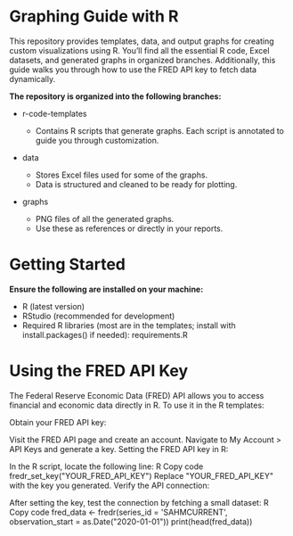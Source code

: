 # **Graphing Guide with R**

This repository provides templates, data, and output graphs for creating custom visualizations using R. You’ll find all the essential R code, Excel datasets, and generated graphs in organized branches. Additionally, this guide walks you through how to use the FRED API key to fetch data dynamically.


**The repository is organized into the following branches:**

- r-code-templates

  - Contains R scripts that generate graphs.
Each script is annotated to guide you through customization.
- data

  - Stores Excel files used for some of the graphs.
  - Data is structured and cleaned to be ready for plotting.

- graphs

  - PNG files of all the generated graphs.
  - Use these as references or directly in your reports.


# **Getting Started**


**Ensure the following are installed on your machine:**

- R (latest version)
- RStudio (recommended for development)
- Required R libraries (most are in the templates; install with install.packages() if needed):
requirements.R


# **Using the FRED API Key**

The Federal Reserve Economic Data (FRED) API allows you to access financial and economic data directly in R. To use it in the R templates:

Obtain your FRED API key:

Visit the FRED API page and create an account.
Navigate to My Account > API Keys and generate a key.
Setting the FRED API key in R:

In the R script, locate the following line:
R
Copy code
fredr_set_key("YOUR_FRED_API_KEY")
Replace "YOUR_FRED_API_KEY" with the key you generated.
Verify the API connection:

After setting the key, test the connection by fetching a small dataset:
R
Copy code
fred_data <- fredr(series_id = 'SAHMCURRENT', observation_start = as.Date("2020-01-01"))
print(head(fred_data))

